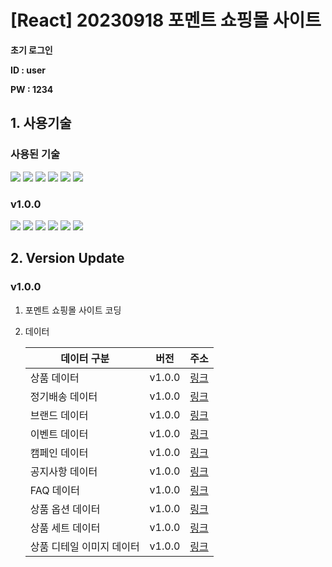 # [React] 20230918 포멘트 쇼핑몰 사이트
**초기 로그인**

**ID : user**

**PW : 1234**
## 1. 사용기술
### 사용된 기술
<img src="https://img.shields.io/badge/Vite-646CFF?style=flat-square&logo=vite&logoColor=white"> <img src="https://img.shields.io/badge/React-61DAFB?style=flat-square&logo=react&logoColor=black"> <img src="https://img.shields.io/badge/JavaScript-F7DF1E?style=flat-square&logo=javascript&logoColor=black">   <img src="https://img.shields.io/badge/Axios-5A29E4?style=flat-square&logo=Axios&logoColor=white"> <img src="https://img.shields.io/badge/styled_components-DB7093?style=flat-square&logo=styledcomponents&logoColor=white"> <img src="https://img.shields.io/badge/zustand-999999?style=flat-square&logo=react&logoColor=black">

### v1.0.0
   <img src="https://img.shields.io/badge/Vite-646CFF?style=flat-square&logo=vite&logoColor=white"> <img src="https://img.shields.io/badge/React-61DAFB?style=flat-square&logo=react&logoColor=black"> <img src="https://img.shields.io/badge/JavaScript-F7DF1E?style=flat-square&logo=javascript&logoColor=black">   <img src="https://img.shields.io/badge/Axios-5A29E4?style=flat-square&logo=Axios&logoColor=white"> <img src="https://img.shields.io/badge/styled_components-DB7093?style=flat-square&logo=styledcomponents&logoColor=white"> <img src="https://img.shields.io/badge/zustand-999999?style=flat-square&logo=react&logoColor=black">

## 2. Version Update
### v1.0.0
   1. 포멘트 쇼핑몰 사이트 코딩
   2. 데이터
   
      | 데이터 구분               | 버전   | 주소                                                                                                                                                           |
      | ------------------------- | ------ | -------------------------------------------------------------------------------------------------------------------------------------------------------------- |
      | 상품 데이터               | v1.0.0 | [링크](https://gist.githubusercontent.com/audrhks29/64aa8b5dfcbeb875d59fcb45add63ea9/raw/0a70cf973e3380194fe6dfd264533ab7999adf1a/productData.json)            |
      | 정기배송 데이터           | v1.0.0 | [링크](https://gist.githubusercontent.com/audrhks29/ab74919bb77cf4c6497b593cb46e7cf6/raw/d6605b6618e2564ee52311e3c0ecf826ca821929/deliveyData.json)            |
      | 브랜드 데이터             | v1.0.0 | [링크](https://gist.githubusercontent.com/audrhks29/30351509c570ca1b6abd18b39d59bd52/raw/33c3115b1d8a44bc70251d121e4c9b04134a590c/brandData.json)              |
      | 이벤트 데이터             | v1.0.0 | [링크](https://gist.githubusercontent.com/audrhks29/573624cbe2a9d995141725530b36980b/raw/a30741eb69a0d9c5d9401c1694ea82e89d00c597/eventData.json)              |
      | 캠페인 데이터             | v1.0.0 | [링크](https://gist.githubusercontent.com/audrhks29/be58bc1e4bf7c162ac113de06391d4be/raw/ff7f390c58c3ca25583a7bd439a71f569a88dbb6/campaginData.json)           |
      | 공지사항 데이터           | v1.0.0 | [링크](https://gist.githubusercontent.com/audrhks29/1be23a49866f8d85b9d57c519256dec4/raw/727d450fe04ddf1b9d12770e677ad5db1a6a6954/noticeData.json)             |
      | FAQ 데이터                | v1.0.0 | [링크](https://gist.githubusercontent.com/audrhks29/161cb16bd1759a0609ae0d5fe4cd8d6d/raw/395a246e5fbc2a8982c5ab0e3004da3c1a8087bf/faqData.json)                |
      | 상품 옵션 데이터          | v1.0.0 | [링크](https://gist.githubusercontent.com/audrhks29/be6ae36bcb49942a0480aecf238cdb73/raw/919061d2b0accf458c9f62803b8016a30fa8f338/productOptionData.json)      |
      | 상품 세트 데이터          | v1.0.0 | [링크](https://gist.githubusercontent.com/audrhks29/c5cc0a999cdc547ff64acb0ae1c9c905/raw/c99fcd6340d47fca7fd1025a2ebc395a22d6c134/productSetData.json)         |
      | 상품 디테일 이미지 데이터 | v1.0.0 | [링크](https://gist.githubusercontent.com/audrhks29/caa13ccf491746f824fe181d779aed55/raw/a72b09e43b975b7ee4e2ff22f9aaec639adda9a7/productDetailImageData.json) |


